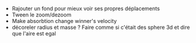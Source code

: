 - Rajouter un fond pour mieux voir ses propres déplacements
- Tween le zoom/dezoom
- Make absorbtion change winner's velocity
- décoreler radius et masse ? Faire comme si c'était des sphere 3d et dire que l'aire est egal
